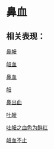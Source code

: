 # 鼻血## 相关表现： [鼻衄](https://www.gmzyjc.com/search/result?wd=鼻衄)[衄血](https://www.gmzyjc.com/search/result?wd=衄血)[鼻血](https://www.gmzyjc.com/search/result?wd=鼻血)[衄](https://www.gmzyjc.com/search/result?wd=衄)[鼻出血](https://www.gmzyjc.com/search/result?wd=鼻出血)[吐衄](https://www.gmzyjc.com/search/result?wd=吐衄)[吐衄之血色为鲜红](https://www.gmzyjc.com/search/result?wd=吐衄之血色为鲜红)[衄血不止](https://www.gmzyjc.com/search/result?wd=衄血不止)